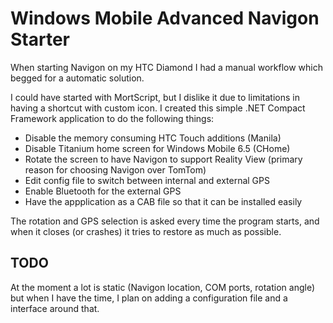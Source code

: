 Windows Mobile Advanced Navigon Starter
===============

When starting Navigon on my HTC Diamond I had a manual workflow which begged for
a automatic solution.

I could have started with MortScript, but I dislike it due to limitations in
having a shortcut with custom icon.
I created this simple .NET Compact Framework application to do the following
things:

  - Disable the memory consuming HTC Touch additions (Manila)
  - Disable Titanium home screen for Windows Mobile 6.5 (CHome)
  - Rotate the screen to have Navigon to support Reality View (primary reason
	for choosing Navigon over TomTom)
  - Edit config file to switch between internal and external GPS
  - Enable Bluetooth for the external GPS
  - Have the appplication as a CAB file so that it can be installed easily

The rotation and GPS selection is asked every time the program starts, and when
it closes (or crashes) it tries to restore as much as possible.

TODO
-----
At the moment a lot is static (Navigon location, COM ports, rotation angle) but
when I have the time, I plan on adding a configuration file and a interface
around that.
